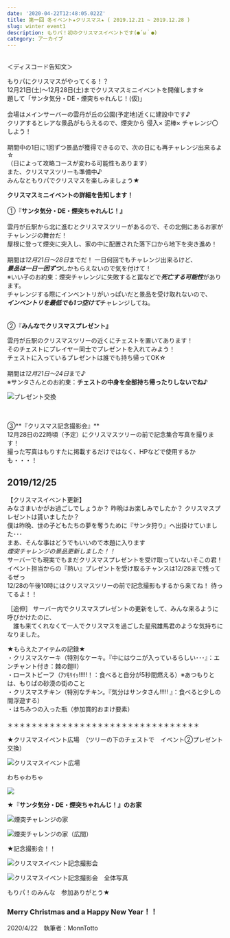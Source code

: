 ```yaml
---
date: '2020-04-22T12:48:05.022Z'
title: 第一回 冬イベント★クリスマス★ ( 2019.12.21 ~ 2019.12.28 )
slug: winter event1
description: もりパ！初のクリスマスイベントです(●´ω｀●)
category: アーカイブ
---
```

\
＜ディスコード告知文＞

もりパにクリスマスがやってくる！？\
12月21日(土)～12月28日(土)までクリスマスミニイベントを開催します☆ \
題して「サンタ気分・DE・煙突ちゃれんじ！(仮)」 \
\
会場はメインサーバーの雲丹が丘の公園(予定地)近くに建設中です♪ \
クリアするとレアな景品がもらえるので、煙突から 侵入× 泥棒× チャレンジ〇 しよう！ \
\
期間中の1日に1回ずつ景品が獲得できるので、次の日にも再チャレンジ出来るよ☆ \
（日によって攻略コースが変わる可能性もあります） \
また、クリスマスツリーも準備中♪ \
みんなともりパでクリスマスを楽しみましょう★

**クリスマスミニイベントの詳細を告知します！**\
\
①『**サンタ気分・DE・煙突ちゃれんじ！』**\
\
雲丹が丘駅から北に進むとクリスマスツリーがあるので、その北側にあるお家がチャレンジの舞台だ！ \
屋根に登って煙突に突入し、家の中に配置された落下口から地下を突き進め！\
\
 期間は*12月21日～28日*までだ！ 一日何回でもチャレンジ出来るけど、\
***景品は一日一回ずつ***しかもらえないので気を付けて！ \
※いい子のお約束：煙突チャレンジに失敗すると罠などで***死亡する可能性***があります。 \
チャレンジする際にインベントリがいっぱいだと景品を受け取れないので、\
***インベントリを最低でも1つ空けて***チャレンジしてね。\
\
\
②『**みんなでクリスマスプレゼント』**

雲丹が丘駅のクリスマスツリーの近くにチェストを置いてあります！\
 そのチェストにプレイヤー同士でプレゼントを入れてみよう！ \
チェストに入っているプレゼントは誰でも持ち帰ってOK☆\
\
期間は*12月21日～24日*まで♪ \
※サンタさんとのお約束：**チェストの中身を全部持ち帰ったりしないでね♪**

![](/img/2019-12-24_00.06.02.png "プレゼント交換")

\
\
③**『クリスマス記念撮影会』**\
12月28日の22時頃（予定）にクリスマスツリーの前で記念集合写真を撮ります！ \
撮った写真はもりすたに掲載するだけではなく、HPなどで使用するかも・・・！

## 2019/12/25

【クリスマスイベント更新】\
 みなさまいかがお過ごしでしょうか？ 昨晩はお楽しみでしたか？ クリスマスプレゼントは貰いましたか？\
僕は昨晩、世の子どもたちの夢を奪うために『サンタ狩り』へ出掛けていました･･･\
まあ、そんな事はどうでもいいので本題に入ります\
*煙突チャレンジの景品更新しました！！* \
サーバーでも現実でもまだクリスマスプレゼントを受け取っていないそこの君！ \
イベント担当からの『熱い』プレゼントを受け取るチャンスは12/28まで残ってるぜっ\
12/28の午後10時にはクリスマスツリーの前で記念撮影もするから来てね！ 待ってるよ！！

 ［追伸］ サーバー内でクリスマスプレゼントの更新をして、みんな来るように呼びかけたのに、\
　誰も来てくれなくて一人でクリスマスを過ごした星飛雄馬君のような気持ちになりました。

★もらえたアイテムの記録★\
・クリスマスケーキ（特別なケーキ。『中にはウニが入っているらしい･･･』：エンチャント付き：棘の鎧Ⅱ）\
・ローストビーフ（ｱﾂﾓﾘｲｯ!!!!!！：食べると自分が5秒間燃える）※あつもりとは、もりぱの砂漠の街のこと\
・クリスマスチキン（特別なチキン。『気分はサンタさん!!!!! 』：食べると少しの間浮遊する）\
・はちみつの入った瓶（参加賞的おまけ要素）\
\
＊＊＊＊＊＊＊＊＊＊＊＊＊＊＊＊＊＊＊＊＊＊＊＊＊＊＊＊＊＊＊＊

★クリスマスイベント広場　（ツリーの下のチェストで　イベント②プレゼント交換）

![](/img/2019-12-21_02.30.44.png "クリスマスイベント広場")

わちゃわちゃ

![](/img/2019-12-28_21.57.16.png)

★『**サンタ気分・DE・煙突ちゃれんじ！』のお家**

![](/img/2019-12-21_18.13.38.png "煙突チャレンジの家")

![](/img/2019-12-29_00.06.47.png "煙突チャレンジの家（広間）")

★記念撮影会！！

![](/img/2019-12-28_22.16.57.png "クリスマスイベント記念撮影会")

![](/img/2019-12-28_22.13.32.png "クリスマスイベント記念撮影会　全体写真")

もりパ！のみんな　参加ありがとう★[](https://ejje.weblio.jp/content/Merry+Christmas+and+a+happy+New+Year)

### Merry Christmas and a Happy New Year！！

2020/4/22　執筆者：MonnTotto
